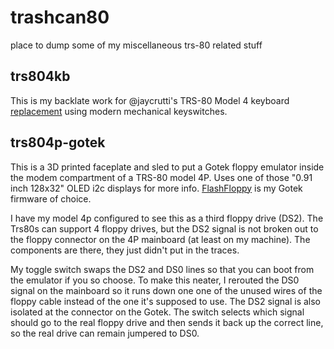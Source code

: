 # trashcan80
place to dump some of my miscellaneous trs-80 related stuff

## trs804kb

This is my backlate work for @jaycrutti's TRS-80 Model 4 keyboard [replacement](https://www.jaycrutti.com/hardware-projects/tandy-trs-80-model-4-replacement-keyboard) using modern mechanical keyswitches.

## trs804p-gotek

This is a 3D printed faceplate and sled to put a Gotek floppy emulator inside the modem compartment of a TRS-80 model 4P. Uses one of those "0.91 inch 128x32" OLED i2c displays for more info. [FlashFloppy](https://github.com/keirf/flashfloppy) is my Gotek firmware of choice.

I have my model 4p configured to see this as a third floppy drive (DS2). The Trs80s can support 4 floppy drives, but the DS2 signal is not broken out to the floppy connector on the 4P mainboard (at least on my machine). The components are there, they just didn't put in the traces. 

My toggle switch swaps the DS2 and DS0 lines so that you can boot from the emulator if you so choose. To make this neater, I rerouted the DS0 signal on the mainboard so it runs down one one of the unused wires of the floppy cable instead of the one it's supposed to use. The DS2 signal is also isolated at the connector on the Gotek. The switch selects which signal should go to the real floppy drive and then sends it back up the correct line, so the real drive can remain jumpered to DS0. 
